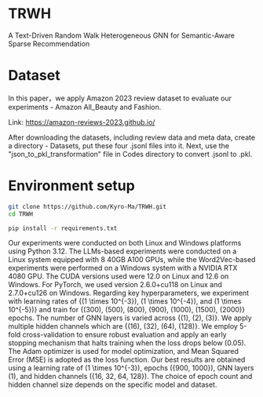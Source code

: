 # TRWH
A Text-Driven Random Walk Heterogeneous GNN for Semantic-Aware Sparse Recommendation

# Dataset
In this paper，we apply Amazon 2023 review dataset to evaluate our experiments - Amazon All_Beauty and Fashion.

Link: https://amazon-reviews-2023.github.io/

After downloading the datasets, including review data and meta data, create a directory - Datasets, put these four .jsonl files into it. Next, use the "json_to_pkl_transformation" file in Codes directory to convert .jsonl to .pkl.

# Environment setup
```bash
git clone https://github.com/Kyro-Ma/TRWH.git
cd TRWH

pip install -r requirements.txt
```
Our experiments were conducted on both Linux and Windows platforms using Python 3.12. The LLMs-based experiments were conducted on a Linux system equipped with 8 40GB A100 GPUs, while the Word2Vec-based experiments were performed on a Windows system with a NVIDIA RTX 4080 GPU. The CUDA versions used were 12.0 on Linux and 12.6 on Windows. For PyTorch, we used version 2.6.0+cu118 on Linux and 2.7.0+cu126 on Windows. Regarding key hyperparameters, we experiment with learning rates of \{\(1 \times 10^{-3}\), \(1 \times 10^{-4}\), and \(1 \times 10^{-5}\)\} and train for \{\(300\), \(500\), \(800\), \(900\), \(1000\), \(1500\), \(2000\)\} epochs. The number of GNN layers is varied across \{\(1\), \(2\), \(3\)\}. We apply multiple hidden channels which are \{\(16\), \(32\), \(64\), \(128\)\}. We employ 5-fold cross-validation to ensure robust evaluation and apply an early stopping mechanism that halts training when the loss drops below \(0.05\). The Adam optimizer is used for model optimization, and Mean Squared Error (MSE) is adopted as the loss function. Our best results are obtained using a learning rate of \(1 \times 10^{-3}\), epochs \(\{900, 1000\}\), GNN layers \(1\), and hidden channels \(\{16, 32, 64, 128\}\). The choice of epoch count and hidden channel size depends on the specific model and dataset.
